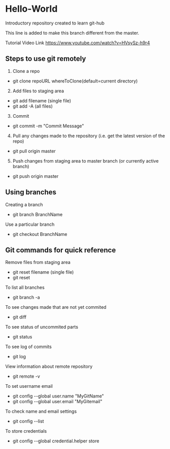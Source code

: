 # Hello-World
Introductory repository created to learn git-hub

This line is added to make this branch different from the master.

Tutorial Video Link https://www.youtube.com/watch?v=HVsySz-h9r4 

## Steps to use git remotely
1. Clone a repo
  * git clone repoURL whereToClone(default=current directory)
  
2. Add files to staging area
  * git add filename      (single file)
  * git add -A            (all files)
  
3. Commit
  *  git commit -m "Commit Message"
 
4. Pull any changes made to the repository (i.e. get the latest version of the repo)
  *  git pull origin master
  
5. Push changes from staging area to master branch (or currently active branch)
  *  git push origin master 

## Using branches 
  Creating a branch
   *  git branch BranchName
   
  Use a particular branch
   *  git checkout BranchName
   
## Git commands for quick reference
Remove files from staging area
  * git reset filename   (single file)
  * git reset
 
To list all branches
  * git branch -a
 
To see changes made that are not yet commited
  * git diff
  
To see status of uncommited parts
  * git status

To see log of commits
  * git log

View information about remote repository
  * git remote -v
  
To set username email
 * git config --global user.name "MyGitName"
 * git config --global user.email "MyGitemail"
 
To check name and email settings
 * git config --list
 
To store credentials 
 * git config --global credential.helper store
